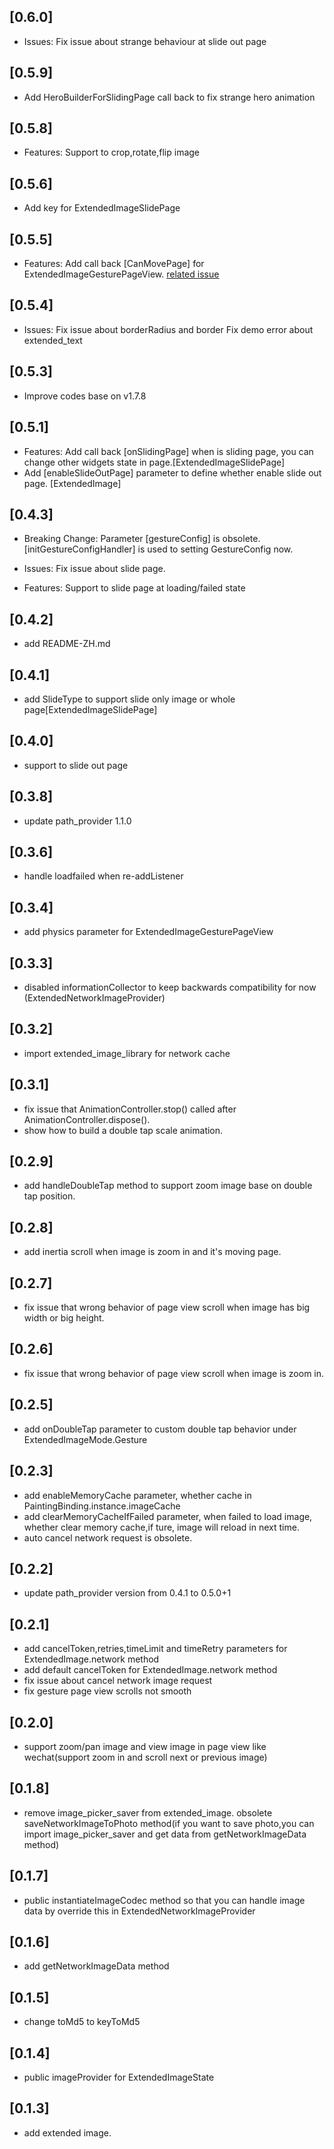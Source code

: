 ## [0.6.0]

* Issues:
  Fix issue about strange behaviour at slide out page
  
## [0.5.9]

* Add HeroBuilderForSlidingPage call back to fix strange hero animation
  
## [0.5.8]

* Features:
  Support to crop,rotate,flip image
  
## [0.5.6]

* Add key for ExtendedImageSlidePage

## [0.5.5]

* Features:
  Add call back [CanMovePage] for ExtendedImageGesturePageView. [related issue](https://github.com/fluttercandies/extended_image/issues/32) 
  
## [0.5.4]

* Issues:
  Fix issue about borderRadius and border
  Fix demo error about extended_text 

## [0.5.3]

* Improve codes base on v1.7.8

## [0.5.1]

* Features:
  Add call back [onSlidingPage] when is sliding page, you can change other widgets state in page.[ExtendedImageSlidePage]
* Add [enableSlideOutPage] parameter to define whether enable slide out page. [ExtendedImage]  

## [0.4.3]

* Breaking Change:
  Parameter [gestureConfig] is obsolete. [initGestureConfigHandler] is used to setting GestureConfig now.

* Issues:
  Fix issue about slide page.
  
* Features: 
  Support to slide page at loading/failed state

## [0.4.2]

* add README-ZH.md
  
## [0.4.1]

* add SlideType to support slide only image or whole page[ExtendedImageSlidePage]

## [0.4.0]

* support to slide out page

## [0.3.8]

* update path_provider 1.1.0

## [0.3.6]

* handle loadfailed when re-addListener

## [0.3.4]

* add physics parameter for ExtendedImageGesturePageView

## [0.3.3]

* disabled informationCollector to keep backwards compatibility for now (ExtendedNetworkImageProvider)

## [0.3.2]

* import extended_image_library for network cache

## [0.3.1]

* fix issue that AnimationController.stop() called after AnimationController.dispose().
* show how to build a double tap scale animation.

## [0.2.9]

* add handleDoubleTap method to support zoom image base on double tap position.

## [0.2.8]

* add inertia scroll when image is zoom in and it's moving page.

## [0.2.7]

* fix issue that wrong behavior of page view scroll when image has big width or big height.

## [0.2.6]

* fix issue that wrong behavior of page view scroll when image is zoom in.

## [0.2.5]

* add onDoubleTap parameter to custom double tap behavior under ExtendedImageMode.Gesture

## [0.2.3]

* add enableMemoryCache parameter, whether cache in PaintingBinding.instance.imageCache
* add clearMemoryCacheIfFailed parameter, when failed to load image, whether clear memory cache,if ture, image will reload in next time.
* auto cancel network request is obsolete.

## [0.2.2]

* update path_provider version from 0.4.1 to 0.5.0+1

## [0.2.1]

* add cancelToken,retries,timeLimit and timeRetry parameters for ExtendedImage.network method
* add default cancelToken for ExtendedImage.network method
* fix issue about cancel network image request
* fix gesture page view scrolls not smooth

## [0.2.0]

* support zoom/pan image and view image in page view like wechat(support zoom in and scroll next or previous image)

## [0.1.8]

* remove image_picker_saver from extended_image.
  obsolete saveNetworkImageToPhoto method(if you want to save photo,you can import image_picker_saver and get data from getNetworkImageData method)

## [0.1.7]

* public instantiateImageCodec method so that you can handle image data by override this in ExtendedNetworkImageProvider

## [0.1.6]

* add getNetworkImageData method

## [0.1.5]

* change toMd5 to keyToMd5

## [0.1.4]

* public imageProvider for ExtendedImageState

## [0.1.3]

* add extended image.
